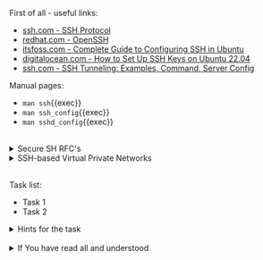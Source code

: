 First of all - useful links:

- [ssh.com - SSH Protocol](https://www.ssh.com/academy/ssh/protocol)
- [redhat.com - OpenSSH](https://access.redhat.com/documentation/ru-ru/red_hat_enterprise_linux/7/html/system_administrators_guide/ch-openssh)
- [itsfoss.com - Complete Guide to Configuring SSH in Ubuntu](https://itsfoss.com/set-up-ssh-ubuntu/)
- [digitalocean.com - How to Set Up SSH Keys on Ubuntu 22.04](https://www.digitalocean.com/community/tutorials/how-to-set-up-ssh-keys-on-ubuntu-22-04)
- [ssh.com - SSH Tunneling: Examples, Command, Server Config](https://www.ssh.com/academy/ssh/tunneling-example)

Manual pages:
- `man ssh`{{exec}}
- `man ssh_config`{{exec}}
- `man sshd_config`{{exec}}
<br>
<details><summary>Secure SH RFC's</summary>
<pre>
  <a href="https://datatracker.ietf.org/doc/html/rfc4251">RFC 4251</a> — The Secure Shell (SSH) Protocol Architecture
  <a href="https://datatracker.ietf.org/doc/html/rfc4252">RFC 4252</a> — The Secure Shell (SSH) Authentication Protocol
  <a href="https://datatracker.ietf.org/doc/html/rfc4253">RFC 4253</a> — The Secure Shell (SSH) Transport Layer Protocol
  <a href="https://datatracker.ietf.org/doc/html/rfc4254">RFC 4254</a> — The Secure Shell (SSH) Connection Protocol
  <a href="https://datatracker.ietf.org/doc/html/rfc4716">RFC 4254</a> — The Secure Shell (SSH) Public Key File Format
</pre>
</details>
<details><summary>SSH-based Virtual Private Networks</summary>
<pre><br>
The following example would connect client network 10.0.50.0/24 with remote network 10.0.99.0/24
using a point-to-point connection from 10.1.1.1 to 10.1.1.2:<br>
  10.0.50.0/24 <-> 10.1.1.1 <-=| 192.168.1.15 |=-> 10.1.1.2 <-> 10.0.99.0/24<br>
On the client (SSH server running on the gateway to the remote network, at 192.168.1.15):
    # ssh -f -w 0:1 192.168.1.15 true
    # ifconfig tun0 10.1.1.1 10.1.1.2 netmask 255.255.255.252
    # route add 10.0.99.0/24 10.1.1.2<br>
On the server:
    # ifconfig tun1 10.1.1.2 10.1.1.1 netmask 255.255.255.252
    # route add 10.0.50.0/24 10.1.1.1
</pre>
</details>
<br>

Task list:
- Task 1
- Task 2

<details><summary>Hints for the task</summary>
<pre>
<strong>Task 1:</strong>
  $ cmd1
  $ echo ${string:7:3}
<br>
<strong>Task 2:</strong>
  $ echo ${#string}
  $ string=
</pre>
</details>
<br>
<details><summary>If You have read all and understood</summary>
<pre>
`touch IReadAllAndUndnderstood`{{exec}}
</pre>
